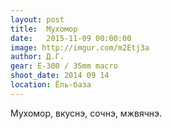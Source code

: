 ```yaml
---
layout: post
title:  Мухомор
date:   2015-11-09 00:00:00
image: http://imgur.com/m2Etj3a
author: Д.Г.
gear: E-300 / 35mm macro
shoot_date: 2014 09 14
location: Ёль-база
---
```


Мухомор, вкуснэ, сочнэ, мжвячнэ.
